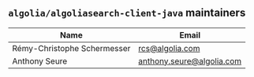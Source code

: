## `algolia/algoliasearch-client-java` maintainers

| Name                         | Email                     |
|------------------------------|---------------------------|
| Rémy-Christophe Schermesser | rcs@algolia.com           |
| Anthony Seure                | anthony.seure@algolia.com |
